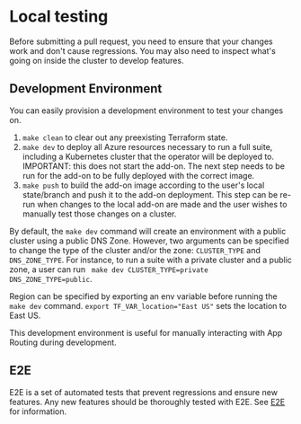 
# Local testing 

Before submitting a pull request, you need to ensure that your changes work and don't cause regressions. You may also need to inspect what's going on inside the cluster to develop features.

## Development Environment 

You can easily provision a development environment to test your changes on.

1. `make clean` to clear out any preexisting Terraform state.
2. `make dev` to deploy all Azure resources necessary to run a full suite, including a Kubernetes cluster that the operator will be deployed to. IMPORTANT: this does not start the add-on. The next step needs to be run for the add-on to be fully deployed with the correct image.
3. `make push` to build the add-on image according to the user's local state/branch and push it to the add-on deployment. This step can be re-run when changes to the local add-on are made and the user wishes to manually test those changes on a cluster.

By default, the `make dev` command will create an environment with a public cluster using a public DNS Zone. However, two arguments can be specified to change the type of the cluster and/or the zone: `CLUSTER_TYPE` and `DNS_ZONE_TYPE`. For instance, to run a suite with a private cluster and a public zone, a user can run `	make dev CLUSTER_TYPE=private DNS_ZONE_TYPE=public`.

Region can be specified by exporting an env variable before running the `make dev` command. `export TF_VAR_location="East US"` sets the location to East US.

This development environment is useful for manually interacting with App Routing during development.

## E2E

E2E is a set of automated tests that prevent regressions and ensure new features. Any new features should be thoroughly tested with E2E. See [E2E](./e2e.md) for information.
